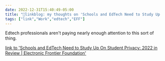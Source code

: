 ```yaml
---
date: 2022-12-31T15:40:49-05:00
title: "🔗linkblog: my thoughts on 'Schools and EdTech Need to Study Up On Student Privacy: 2022 in Review | Electronic Frontier Foundation'"
tags: ["link","Work","edtech","EFF"]
---
```

Edtech professionals aren't paying nearly enough attention to this sort of thing.  
 

[link to 'Schools and EdTech Need to Study Up On Student Privacy: 2022 in Review | Electronic Frontier Foundation'](https://www.eff.org/deeplinks/2022/12/schools-and-edtech-need-study-student-privacy-year-review-2022)
